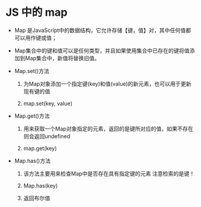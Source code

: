 # JS 中的 map 

- Map 是JavaScript中的数据结构，它允许存储【键，值】对，其中任何值都可以用作键或值；


- Map集合中的键和值可以是任何类型，并且如果使用集合中已存在的键将值添加到Map集合中，新值将替换旧值。


- Map.set()方法

    1. 为Map对象添加一个指定键(key)和值(value)的新元素，也可以用于更新现有键的值

    2. map.set(key, value)


- Map.get()方法

    1. 用来获取一个Map对象指定的元素，返回的是键所对应的值，如果不存在则会返回undefined

    2. map.get(key)


- Map.has()方法

    1. 该方法主要用来检查Map中是否存在具有指定键的元素     注意检索的是键！

    2. Map.has(key)

    3. 返回布尔值
